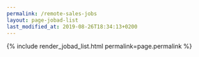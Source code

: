 ```yaml
---
permalink: /remote-sales-jobs
layout: page-jobad-list
last_modified_at: 2019-08-26T18:34:13+0200
---
```

{% include render_jobad_list.html permalink=page.permalink %}
